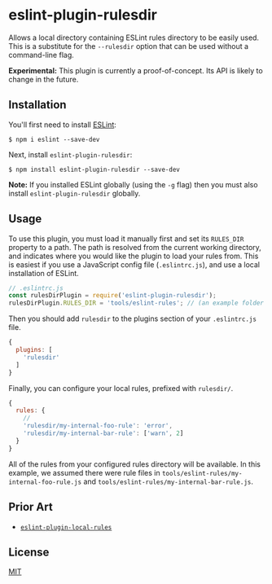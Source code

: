 # eslint-plugin-rulesdir

Allows a local directory containing ESLint rules directory to be easily used. This is a substitute for the `--rulesdir` option that can be used without a command-line flag.

**Experimental:** This plugin is currently a proof-of-concept. Its API is likely to change in the future.

## Installation

You'll first need to install [ESLint](http://eslint.org):

```
$ npm i eslint --save-dev
```

Next, install `eslint-plugin-rulesdir`:

```
$ npm install eslint-plugin-rulesdir --save-dev
```

**Note:** If you installed ESLint globally (using the `-g` flag) then you must also install `eslint-plugin-rulesdir` globally.

## Usage

To use this plugin, you must load it manually first and set its `RULES_DIR` property to a path. The path is resolved from the current working directory, and indicates where you would like the plugin to load your rules from. This is easiest if you use a JavaScript config file (`.eslintrc.js`), and use a local installation of ESLint.

```js
// .eslintrc.js
const rulesDirPlugin = require('eslint-plugin-rulesdir');
rulesDirPlugin.RULES_DIR = 'tools/eslint-rules'; // (an example folder where your rules might be stored)
```

Then you should add `rulesdir` to the plugins section of your `.eslintrc.js` file.

```js
{
  plugins: [
    'rulesdir'
  ]
}
```

Finally, you can configure your local rules, prefixed with `rulesdir/`.

```js
{
  rules: {
    //
    'rulesdir/my-internal-foo-rule': 'error',
    'rulesdir/my-internal-bar-rule': ['warn', 2]
  }
}
```

All of the rules from your configured rules directory will be available. In this example, we assumed there were rule files in `tools/eslint-rules/my-internal-foo-rule.js` and `tools/eslint-rules/my-internal-bar-rule.js`.

## Prior Art

* [`eslint-plugin-local-rules`](https://github.com/cletusw/eslint-plugin-local-rules)

## License

[MIT](https://github.com/not-an-aardvark/eslint-plugin-rulesdir/blob/master/LICENSE.md)
